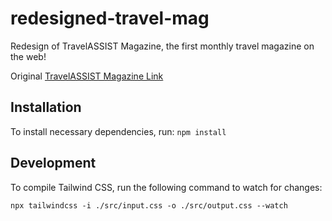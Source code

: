 # redesigned-travel-mag

Redesign of TravelASSIST Magazine, the first monthly travel magazine on the web!

Original [TravelASSIST Magazine Link](http://www.travelassist.com/mag/)

## Installation

To install necessary dependencies, run:
`npm install`

## Development

To compile Tailwind CSS, run the following command to watch for changes:

`npx tailwindcss -i ./src/input.css -o ./src/output.css --watch`
